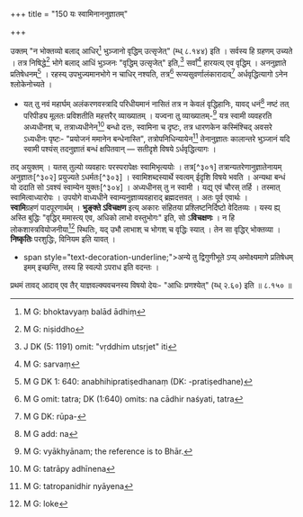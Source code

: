 +++
title = "150 यः स्वामिनाननुज्ञातम्"

+++


उक्तम् "न भोक्तव्यो बलाद् आधिर्[^२९०] भुञ्जानो वृद्धिम् उत्सृजेत्" (म्ध् ८.१४४) इति । सर्वस्य हि ग्रहणम् उच्यते । तत्र निषिद्धे[^२९१] भोगे बलाद् आधिं भुञ्जनः "वृद्धिम् उत्सृजेत्" इति,[^२९२] सर्वां[^२९३] हारयत्य् एव वृद्धिम् । अननुज्ञाते प्रतिषेधनम्[^२९४] । रहस्य् उपभुज्यमानभोगे न चाधिर् नश्यति, तत्र[^२९५] रूप्यसुवर्णालंकारादाव्[^२९६] अर्धवृद्धित्यागो ऽनेन श्लोकेनोच्यते । 


[^२९६]:
     M G DK: rūpa-


[^२९५]:
     M G omit: tatra; DK (1:640) omits: na cādhir naśyati, tatra


[^२९४]:
     M G DK 1: 640: anabhihipratiṣedhanaṃ (DK: -pratiṣedhane)


[^२९३]:
     M G: sarvaṃ


[^२९२]:
     J DK (5: 1191) omit: "vṛddhim utsṛjet" iti


[^२९१]:
     M G: niṣiddho


[^२९०]:
     M G: bhoktavyaṃ balād ādhiṃ

- यत् तु नवं महार्घम् अलंकरणवस्त्रादि परिधीयमानं नासितं तत्र न केवलं वृद्धिहानिः, यावद् धनं[^२९७] नष्टं तत् परिपीड्य मूलतः प्रविशतीति महत्तरैर् व्याख्यातम् । यज्वना तु व्याख्यातम्-[^२९८] यत्र स्वामी व्यवहरति अध्यधीनश् च, तत्राध्यधीनेन[^२९९] बन्धो दत्तः, स्वामिना च दृष्टः, तत्र धारणकेन कस्मिंश्चिद् अवसरे ऽध्यधीनः पृष्टः- "प्रयोजनं ममानेन बन्धेनास्ति", तत्रोपनिधिन्यायेन[^३००] तेनानुज्ञातः कालान्तरे भुञ्जानं यदि स्वामी पश्यंस् तदनुज्ञातं बन्धं क्षपितवान् — सतीदृशे विषये ऽर्धवृद्धित्यागः । 


[^३००]:
     M G: tatropanidhir nyāyena


[^२९९]:
     M G: tatrāpy adhīnena


[^२९८]:
     M G: vyākhyānam; the reference is to Bhār.


[^२९७]:
     M G add: na

तद् अयुक्तम् । यतस् तुल्यो व्यवहारः परस्परापेक्षः स्वामिभृत्ययोः । तत्र[^३०१] तत्रान्यतरेणानुज्ञातेनायम् अनुज्ञातः[^३०२] प्रयुज्यते ऽधर्मतः[^३०३] । स्वामिशब्दस्यार्थे स्वत्वम् ईदृशि विषये भवति । अन्यथा बन्धं यो ददाति सो ऽवश्यं स्वाम्येन युक्तः[^३०४] । अध्यधीनस् तु न स्वामी । यद्य् एवं चौरस् तर्हि । तस्मात् स्वामित्वाध्यारोपः । उपयोगे वाध्यधीने स्वाम्यनुज्ञाव्यवहाराद् ब्रह्मदत्तवत् । अतः पूर्व एवार्थः ।   
**स्वामि**ग्रहणं पादपूरणार्थम् । **भुङ्क्ते ऽविचक्षण** इत्य् अकारः संहितया प्रश्लिष्टनिर्दिष्टो वेदितव्यः । यस्य ह्य् अस्ति बुद्धिः "वृद्धिर् ममास्त्य् एव, अधिको लाभो वस्तुभोगः" इति, सो ऽ**विचक्षणः** । न हि लोकशास्त्रवियोजनीया[^३०५] स्थितिः, यद् उभौ लाभाश् च भोगश् च वृद्धिः स्यात् । तेन सा वृद्धिर् भोक्तव्या । **निष्कृतिः** परशुद्धिः, विनियम इति यावत् । 



[^३०५]:
     M G: loke

- span style="text-decoration-underline;">अन्ये तु द्विगुणीभूते ऽप्य् अमोक्ष्यमाणे प्रतिषेधम् इमम् इच्छन्ति, तस्य हि स्वल्पो ऽपराध इति वदन्तः । 

प्रथमं तावद् आदाव् एव तैर् याज्ञवल्क्यवचनस्य विषयो देयः- "आधिः प्रणश्येत्" (य्ध् २.६०) इति ॥ ८.१५० ॥